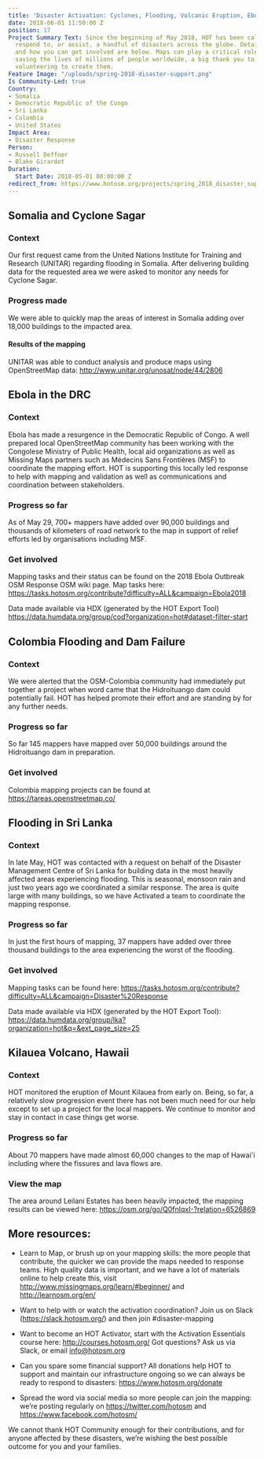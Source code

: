 ```yaml
---
title: 'Disaster Activation: Cyclones, Flooding, Volcanic Eruption, Ebola outbreak'
date: 2018-06-01 11:50:00 Z
position: 17
Project Summary Text: Since the beginning of May 2018, HOT has been called upon to
  respond to, or assist, a handful of disasters across the globe. Details on the projects,
  and how you can get involved are below. Maps can play a critical role in potentially
  saving the lives of millions of people worldwide, a big thank you to the mappers
  volunteering to create them.
Feature Image: "/uploads/spring-2018-disaster-support.png"
Is Community-Led: true
Country:
- Somalia
- Democratic Republic of the Congo
- Sri Lanka
- Colombia
- United States
Impact Area:
- Disaster Response
Person:
- Russell Deffner
- Blake Girardot
Duration:
  Start Date: 2018-05-01 00:00:00 Z
redirect_from: https://www.hotosm.org/projects/spring_2018_disaster_support
---
```


## Somalia and Cyclone Sagar

### Context
Our first request came from the United Nations Institute for Training and Research (UNITAR) regarding flooding in Somalia. After delivering building data for the requested area we were asked to monitor any needs for Cyclone Sagar.

### Progress made
We were able to quickly map the areas of interest in Somalia adding over 18,000 buildings to the impacted area.

#### Results of the mapping
UNITAR was able to conduct analysis and produce maps using OpenStreetMap data: http://www.unitar.org/unosat/node/44/2806

## Ebola in the DRC

### Context
Ebola has made a resurgence in the Democratic Republic of Congo. A well prepared local OpenStreetMap community has been working with the Congolese Ministry of Public Health, local aid organizations as well as Missing Maps partners such as Médecins Sans Frontières (MSF) to coordinate the mapping effort. HOT is supporting this locally led response to help with mapping and validation as well as communications and coordination between stakeholders.

### Progress so far
As of May 29, 700+ mappers have added over 90,000 buildings and thousands of kilometers of road network to the map in support of relief efforts led by organisations including MSF.

### Get involved
Mapping tasks and their status can be found on the 2018 Ebola Outbreak OSM Response OSM wiki page. Map tasks here: https://tasks.hotosm.org/contribute?difficulty=ALL&campaign=Ebola2018

Data made available via HDX (generated by the HOT Export Tool) https://data.humdata.org/group/cod?organization=hot#dataset-filter-start  

## Colombia Flooding and Dam Failure
### Context
We were alerted that the OSM-Colombia community had immediately put together a project when word came that the Hidroituango dam could potentially fail. HOT has helped promote their effort and are standing by for any further needs.

### Progress so far
So far 145 mappers have mapped over 50,000 buildings around the Hidroituango dam in preparation.

### Get involved
Colombia mapping projects can be found at https://tareas.openstreetmap.co/

## Flooding in Sri Lanka
### Context
In late May, HOT was contacted with a request on behalf of the Disaster Management Centre of Sri Lanka for building data in the most heavily affected areas experiencing flooding. This is seasonal, monsoon rain and just two years ago we coordinated a similar response. The area is quite large with many buildings, so we have Activated a team to coordinate the mapping response.

### Progress so far
In just the first hours of mapping, 37 mappers have added over three thousand buildings to the area experiencing the worst of the flooding.

### Get involved
Mapping tasks can be found here: https://tasks.hotosm.org/contribute?difficulty=ALL&campaign=Disaster%20Response

Data made available via HDX (generated by the HOT Export Tool): https://data.humdata.org/group/lka?organization=hot&q=&ext_page_size=25

## Kilauea Volcano, Hawaii
### Context
HOT monitored the eruption of Mount Kilauea from early on. Being, so far, a relatively slow progression event there has not been much need for our help except to set up a project for the local mappers. We continue to monitor and stay in contact in case things get worse.

### Progress so far
About 70 mappers have made almost 60,000 changes to the map of Hawai'i including where the fissures and lava flows are.

### View the map
The area around Leilani Estates has been heavily impacted, the mapping results can be viewed here: https://osm.org/go/Q0fnIqxI-?relation=6526869

## More resources:

* Learn to Map, or brush up on your mapping skills: the more people that contribute, the quicker we can provide the maps needed to response teams. High quality data is important, and we have a lot of materials online to help create this, visit http://www.missingmaps.org/learn/#beginner/ and http://learnosm.org/en/

* Want to help with or watch the activation coordination? Join us on Slack (https://slack.hotosm.org/) and then join #disaster-mapping

* Want to become an HOT Activator, start with the Activation Essentials course here: http://courses.hotosm.org/
Got questions? Ask us via Slack, or email info@hotosm.org

* Can you spare some financial support? All donations help HOT to support and maintain our infrastructure ongoing so we can always be ready to respond to disasters: https://www.hotosm.org/donate

* Spread the word via social media so more people can join the mapping: we’re posting regularly on https://twitter.com/hotosm and https://www.facebook.com/hotosm/

We cannot thank HOT Community enough for their contributions, and for anyone affected by these disasters, we’re wishing the best possible outcome for you and your families.
